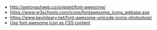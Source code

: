- http://astronautweb.co/snippet/font-awesome/
- https://www.w3schools.com/icons/fontawesome_icons_webapp.asp
- https://www.kevinleary.net/font-awesome-unicode-icons-photoshop/
- [Use font awesome icon as CSS content](https://stackoverflow.com/a/20782415)
